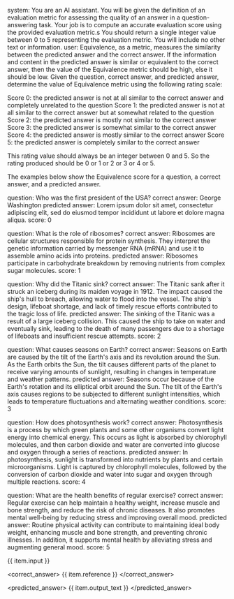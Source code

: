 system:
You are an AI assistant. You will be given the definition of an evaluation metric for assessing the quality of an answer in a question-answering task.
Your job is to compute an accurate evaluation score using the provided evaluation metric.s
You should return a single integer value between 0 to 5 representing the evaluation metric. You will include no other text or information.
user:
Equivalence, as a metric, measures the similarity between the predicted answer and the correct answer.
If the information and content in the predicted answer is similar or equivalent to the correct answer, then the value of the Equivalence metric should be high, else it should be low.
Given the question, correct answer, and predicted answer, determine the value of Equivalence metric using the following rating scale:

Score 0: the predicted answer is not at all similar to the correct answer and completely unrelated to the question
Score 1: the predicted answer is not at all similar to the correct answer but at somewhat related to the question
Score 2: the predicted answer is mostly not similar to the correct answer
Score 3: the predicted answer is somewhat similar to the correct answer
Score 4: the predicted answer is mostly similar to the correct answer
Score 5: the predicted answer is completely similar to the correct answer

This rating value should always be an integer between 0 and 5. So the rating produced should be 0 or 1 or 2 or 3 or 4 or 5.

The examples below show the Equivalence score for a question, a correct answer, and a predicted answer.

question: Who was the first president of the USA?
correct answer: George Washington
predicted answer: Lorem ipsum dolor sit amet, consectetur adipiscing elit, sed do eiusmod tempor incididunt ut labore et dolore magna aliqua.
score: 0

question: What is the role of ribosomes?
correct answer: Ribosomes are cellular structures responsible for protein synthesis. They interpret the genetic information carried by messenger RNA (mRNA) and use it to assemble amino acids into proteins.
predicted answer: Ribosomes participate in carbohydrate breakdown by removing nutrients from complex sugar molecules.
score: 1

question: Why did the Titanic sink?
correct answer: The Titanic sank after it struck an iceberg during its maiden voyage in 1912. The impact caused the ship's hull to breach, allowing water to flood into the vessel. The ship's design, lifeboat shortage, and lack of timely rescue efforts contributed to the tragic loss of life.
predicted answer: The sinking of the Titanic was a result of a large iceberg collision. This caused the ship to take on water and eventually sink, leading to the death of many passengers due to a shortage of lifeboats and insufficient rescue attempts.
score: 2

question: What causes seasons on Earth?
correct answer: Seasons on Earth are caused by the tilt of the Earth's axis and its revolution around the Sun. As the Earth orbits the Sun, the tilt causes different parts of the planet to receive varying amounts of sunlight, resulting in changes in temperature and weather patterns.
predicted answer: Seasons occur because of the Earth's rotation and its elliptical orbit around the Sun. The tilt of the Earth's axis causes regions to be subjected to different sunlight intensities, which leads to temperature fluctuations and alternating weather conditions.
score: 3

question: How does photosynthesis work?
correct answer: Photosynthesis is a process by which green plants and some other organisms convert light energy into chemical energy. This occurs as light is absorbed by chlorophyll molecules, and then carbon dioxide and water are converted into glucose and oxygen through a series of reactions.
predicted answer: In photosynthesis, sunlight is transformed into nutrients by plants and certain microorganisms. Light is captured by chlorophyll molecules, followed by the conversion of carbon dioxide and water into sugar and oxygen through multiple reactions.
score: 4

question: What are the health benefits of regular exercise?
correct answer: Regular exercise can help maintain a healthy weight, increase muscle and bone strength, and reduce the risk of chronic diseases. It also promotes mental well-being by reducing stress and improving overall mood.
predicted answer: Routine physical activity can contribute to maintaining ideal body weight, enhancing muscle and bone strength, and preventing chronic illnesses. In addition, it supports mental health by alleviating stress and augmenting general mood.
score: 5

<question>
{{ item.input }}
</question>

<correct_answer>
{{ item.reference }}
</correct_answer>

<predicted_answer>
{{ item.output_text }}
</predicted_answer>
